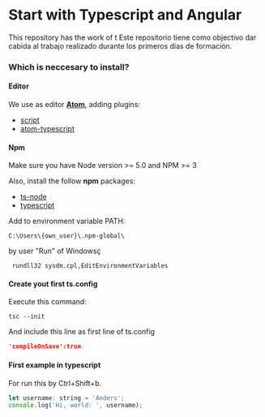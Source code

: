 # Start with Typescript and Angular

This repository has the work of t
Este repositorio tiene como objectivo dar cabida al trabajo realizado durante los primeros días de formación.


### Which is neccesary to install?

#### Editor
We use as editor [**Atom**](https://atom.io/), adding plugins:
* [script](https://atom.io/packages/script)
* [atom-typescript](https://atom.io/packages/atom-typescript)

#### Npm
Make sure you have Node version >= 5.0 and NPM >= 3

Also, install the follow **npm** packages:
* [ts-node](https://www.npmjs.com/package/ts-node)
* [typescript](https://www.npmjs.com/package/typescript)

Add to environment variable PATH:
```
C:\Users\{own_user}\.npm-global\
```
by user "Run" of Windowsç
```
 rundll32 sysdm.cpl,EditEnvironmentVariables
 ```

#### Create yout first ts.config
Execute this command:
```
tsc --init
```
And include this line as first line of ts.config
```json
'compileOnSave':true
```

#### First example in typescript
For run this by Ctrl+Shift+b.
```javascript
let username: string = 'Anders';
console.log('Hi, world: ', username);
```
